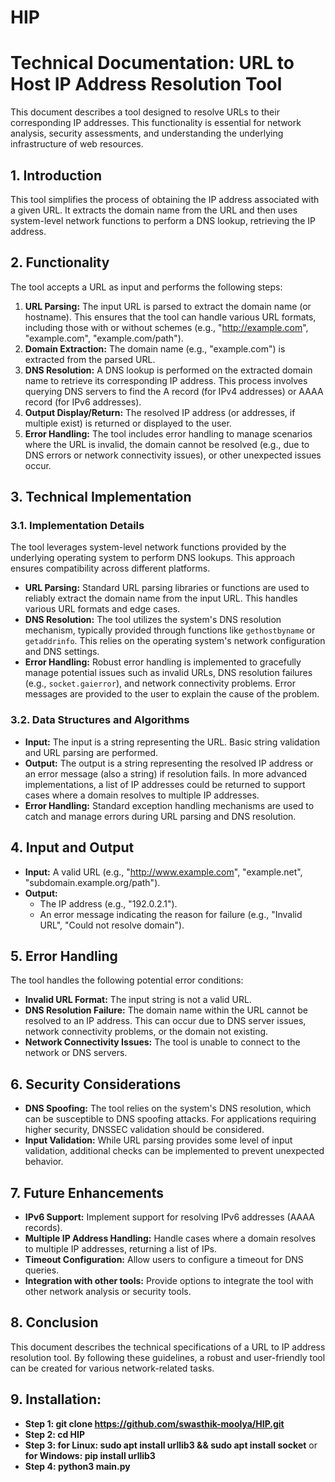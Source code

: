 # HIP
# Technical Documentation: URL to Host IP Address Resolution Tool

This document describes a tool designed to resolve URLs to their corresponding IP addresses. This functionality is essential for network analysis, security assessments, and understanding the underlying infrastructure of web resources.

## 1. Introduction

This tool simplifies the process of obtaining the IP address associated with a given URL. It extracts the domain name from the URL and then uses system-level network functions to perform a DNS lookup, retrieving the IP address.

## 2. Functionality

The tool accepts a URL as input and performs the following steps:

1.  **URL Parsing:** The input URL is parsed to extract the domain name (or hostname). This ensures that the tool can handle various URL formats, including those with or without schemes (e.g., "http://example.com", "example.com", "example.com/path").
2.  **Domain Extraction:** The domain name (e.g., "example.com") is extracted from the parsed URL.
3.  **DNS Resolution:** A DNS lookup is performed on the extracted domain name to retrieve its corresponding IP address. This process involves querying DNS servers to find the A record (for IPv4 addresses) or AAAA record (for IPv6 addresses).
4.  **Output Display/Return:** The resolved IP address (or addresses, if multiple exist) is returned or displayed to the user.
5.  **Error Handling:** The tool includes error handling to manage scenarios where the URL is invalid, the domain cannot be resolved (e.g., due to DNS errors or network connectivity issues), or other unexpected issues occur.

## 3. Technical Implementation

### 3.1. Implementation Details

The tool leverages system-level network functions provided by the underlying operating system to perform DNS lookups. This approach ensures compatibility across different platforms.

*   **URL Parsing:** Standard URL parsing libraries or functions are used to reliably extract the domain name from the input URL. This handles various URL formats and edge cases.
*   **DNS Resolution:** The tool utilizes the system's DNS resolution mechanism, typically provided through functions like `gethostbyname` or `getaddrinfo`. This relies on the operating system's network configuration and DNS settings.
*   **Error Handling:** Robust error handling is implemented to gracefully manage potential issues such as invalid URLs, DNS resolution failures (e.g., `socket.gaierror`), and network connectivity problems. Error messages are provided to the user to explain the cause of the problem.

### 3.2. Data Structures and Algorithms

*   **Input:** The input is a string representing the URL. Basic string validation and URL parsing are performed.
*   **Output:** The output is a string representing the resolved IP address or an error message (also a string) if resolution fails. In more advanced implementations, a list of IP addresses could be returned to support cases where a domain resolves to multiple IP addresses.
*   **Error Handling:** Standard exception handling mechanisms are used to catch and manage errors during URL parsing and DNS resolution.

## 4. Input and Output

*   **Input:** A valid URL (e.g., "http://www.example.com", "example.net", "subdomain.example.org/path").
*   **Output:**
    *   The IP address (e.g., "192.0.2.1").
    *   An error message indicating the reason for failure (e.g., "Invalid URL", "Could not resolve domain").

## 5. Error Handling

The tool handles the following potential error conditions:

*   **Invalid URL Format:** The input string is not a valid URL.
*   **DNS Resolution Failure:** The domain name within the URL cannot be resolved to an IP address. This can occur due to DNS server issues, network connectivity problems, or the domain not existing.
*   **Network Connectivity Issues:** The tool is unable to connect to the network or DNS servers.

## 6. Security Considerations

*   **DNS Spoofing:** The tool relies on the system's DNS resolution, which can be susceptible to DNS spoofing attacks. For applications requiring higher security, DNSSEC validation should be considered.
*   **Input Validation:** While URL parsing provides some level of input validation, additional checks can be implemented to prevent unexpected behavior.

## 7. Future Enhancements

*   **IPv6 Support:** Implement support for resolving IPv6 addresses (AAAA records).
*   **Multiple IP Address Handling:** Handle cases where a domain resolves to multiple IP addresses, returning a list of IPs.
*   **Timeout Configuration:** Allow users to configure a timeout for DNS queries.
*   **Integration with other tools:** Provide options to integrate the tool with other network analysis or security tools.

## 8. Conclusion

This document describes the technical specifications of a URL to IP address resolution tool. By following these guidelines, a robust and user-friendly tool can be created for various network-related tasks.

## 9. Installation:
* **Step 1: git clone https://github.com/swasthik-moolya/HIP.git**
* **Step 2: cd HIP**
* **Step 3: for Linux: sudo apt install urllib3 && sudo apt install socket** or **for Windows: pip install urllib3**
* **Step 4: python3 main.py**
